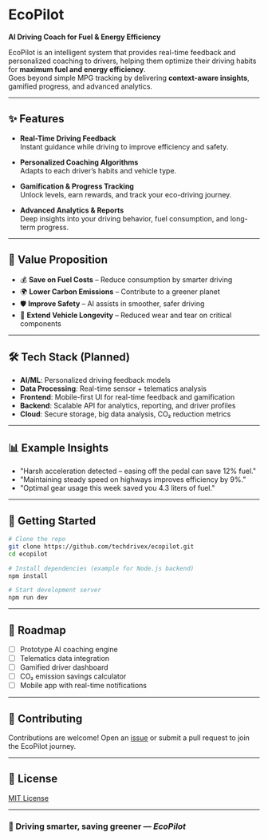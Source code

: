 # EcoPilot
**AI Driving Coach for Fuel & Energy Efficiency**  

EcoPilot is an intelligent system that provides real-time feedback and personalized coaching to drivers, helping them optimize their driving habits for **maximum fuel and energy efficiency**.  
Goes beyond simple MPG tracking by delivering **context-aware insights**, gamified progress, and advanced analytics.  

---

## ✨ Features  

- **Real-Time Driving Feedback**  
  Instant guidance while driving to improve efficiency and safety.  

- **Personalized Coaching Algorithms**  
  Adapts to each driver’s habits and vehicle type.  

- **Gamification & Progress Tracking**  
  Unlock levels, earn rewards, and track your eco-driving journey.  

- **Advanced Analytics & Reports**  
  Deep insights into your driving behavior, fuel consumption, and long-term progress.  

---

## 🎯 Value Proposition  

- 💰 **Save on Fuel Costs** – Reduce consumption by smarter driving  
- 🌍 **Lower Carbon Emissions** – Contribute to a greener planet  
- 🛡️ **Improve Safety** – AI assists in smoother, safer driving  
- 🚙 **Extend Vehicle Longevity** – Reduced wear and tear on critical components  

---

## 🛠️ Tech Stack (Planned)  

- **AI/ML**: Personalized driving feedback models  
- **Data Processing**: Real-time sensor + telematics analysis  
- **Frontend**: Mobile-first UI for real-time feedback and gamification  
- **Backend**: Scalable API for analytics, reporting, and driver profiles  
- **Cloud**: Secure storage, big data analysis, CO₂ reduction metrics  

---

## 📊 Example Insights  

- "Harsh acceleration detected – easing off the pedal can save 12% fuel."  
- "Maintaining steady speed on highways improves efficiency by 9%."  
- "Optimal gear usage this week saved you 4.3 liters of fuel."  

---

## 🚀 Getting Started  

```bash
# Clone the repo
git clone https://github.com/techdrivex/ecopilot.git
cd ecopilot

# Install dependencies (example for Node.js backend)
npm install

# Start development server
npm run dev
````

---

## 📌 Roadmap

* [ ] Prototype AI coaching engine
* [ ] Telematics data integration
* [ ] Gamified driver dashboard
* [ ] CO₂ emission savings calculator
* [ ] Mobile app with real-time notifications

---

## 🤝 Contributing

Contributions are welcome!
Open an [issue](../../issues) or submit a pull request to join the EcoPilot journey.

---

## 📜 License

[MIT License](LICENSE)

---

### 🌟 Driving smarter, saving greener — *EcoPilot*
